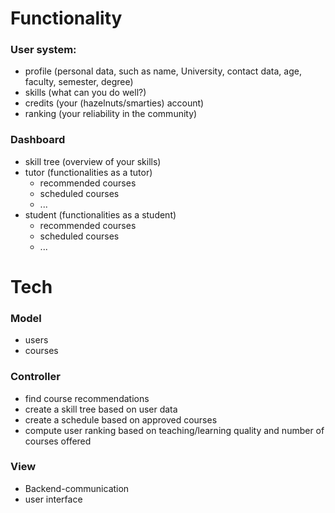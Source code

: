 # Functionality #

### User system: ###
* profile (personal data, such as name, University, contact data, age, faculty, semester, degree) 
* skills (what can you do well?)
* credits (your (hazelnuts/smarties) account)
* ranking (your reliability in the community)

### Dashboard ###
* skill tree (overview of your skills)
* tutor (functionalities as a tutor)
  * recommended courses
  * scheduled courses
  * ...
* student (functionalities as a student)
  * recommended courses
  * scheduled courses
  * ...

# Tech #

### Model ###
* users
* courses

### Controller ###
* find course recommendations
* create a skill tree based on user data
* create a schedule based on approved courses  
* compute user ranking based on teaching/learning quality and number of courses offered

### View ###
* Backend-communication
* user interface




